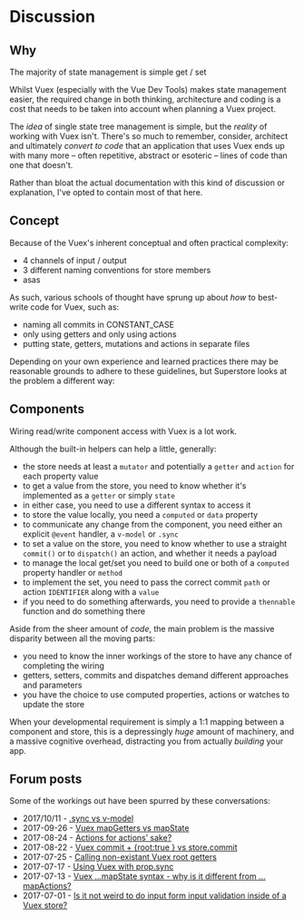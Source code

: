 # Discussion

## Why

The majority of state management is simple get / set




Whilst Vuex (especially with the Vue Dev Tools) makes state management easier, the required change in both thinking, architecture and coding is a cost that needs to be taken into account when planning a Vuex project.

The *idea* of single state tree management is simple, but the *reality* of working with Vuex isn't. There's so much to remember, consider, architect and ultimately *convert to code* that an application that uses Vuex ends up with many more – often repetitive, abstract or esoteric – lines of code than one that doesn't.

Rather than bloat the actual documentation with this kind of discussion or explanation, I've opted to contain most of that here.

## Concept

Because of the Vuex's inherent conceptual and often practical complexity:

- 4 channels of input / output
- 3 different naming conventions for store members
- asas

As such, various schools of thought have sprung up about *how* to best-write code for Vuex, such as:

- naming all commits in CONSTANT_CASE
- only using getters and only using actions
- putting state, getters, mutations and actions in separate files

Depending on your own experience and learned practices there may be reasonable grounds to adhere to these guidelines, but Superstore looks at the problem a different way:



## Components

Wiring read/write component access with Vuex is a lot work.

Although the built-in helpers can help a little, generally:

- the store needs at least a `mutator` and potentially a `getter` and `action` for each property value
- to get a value from the store, you need to know whether it's implemented as a `getter` or simply `state`
- in either case, you need to use a different syntax to access it
- to store the value locally, you need a `computed` or `data` property
- to communicate any change from the component, you need either an explicit `@event` handler, a `v-model` or `.sync`
- to set a value on the store, you need to know whether to use a straight `commit()` or to `dispatch()` an action, and whether it needs a payload
- to manage the local get/set you need to build one or both of a `computed` property handler or `method`
- to implement the set, you need to pass the correct commit `path` or action `IDENTIFIER` along with a `value`
- if you need to do something afterwards, you need to provide a `thennable` function and do something there

Aside from the sheer amount of *code*, the main problem is the massive disparity between all the moving parts:

- you need to know the inner workings of the store to have any chance of completing the wiring
- getters, setters, commits and dispatches demand different approaches and parameters
- you have the choice to use computed properties, actions or watches to update the store

When your developmental requirement is simply a 1:1 mapping between a component and store, this is a depressingly *huge* amount of machinery, and a massive cognitive overhead, distracting you from actually *building* your app.



## Forum posts

Some of the workings out have been spurred by these conversations:

- 2017/10/11 - [.sync vs v-model](https://forum.vuejs.org/t/sync-vs-v-model/19380)
- 2017-09-26 - [Vuex mapGetters vs mapState](https://forum.vuejs.org/t/vuex-mapgetters-vs-mapstate/18447)
- 2017-08-24 - [Actions for actions’ sake?](https://forum.vuejs.org/t/actions-for-actions-sake/16413)
- 2017-08-22 - [Vuex commit + {root:true } vs store.commit](https://forum.vuejs.org/t/vuex-commit-root-true-vs-store-commit/16255)
- 2017-07-25 - [Calling non-existant Vuex root getters](https://forum.vuejs.org/t/calling-non-existant-vuex-root-getters/14738)
- 2017-07-17 - [Using Vuex with prop.sync](https://forum.vuejs.org/t/using-vuex-with-prop-sync/14430)
- 2017-07-13 - [Vuex …mapState syntax - why is it different from …mapActions?](https://forum.vuejs.org/t/solved-vuex-mapstate-syntax-why-is-it-different-from-mapactions/14257)
- 2017-07-01 - [Is it not weird to do input form input validation inside of a Vuex store?](https://forum.vuejs.org/t/is-it-not-weird-to-do-input-form-input-validation-inside-of-a-vuex-store/13567)



